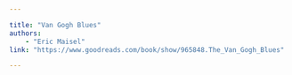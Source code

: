 ```yaml
---

title: "Van Gogh Blues"
authors:
    - "Eric Maisel"
link: "https://www.goodreads.com/book/show/965848.The_Van_Gogh_Blues" 

---
```

